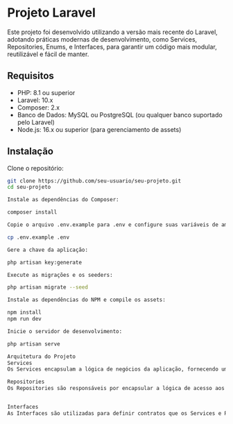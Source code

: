 # Projeto Laravel

Este projeto foi desenvolvido utilizando a versão mais recente do Laravel, adotando práticas modernas de desenvolvimento, como Services, Repositories, Enums, e Interfaces, para garantir um código mais modular, reutilizável e fácil de manter.

## Requisitos

- PHP: 8.1 ou superior
- Laravel: 10.x
- Composer: 2.x
- Banco de Dados: MySQL ou PostgreSQL (ou qualquer banco suportado pelo Laravel)
- Node.js: 16.x ou superior (para gerenciamento de assets)

## Instalação

Clone o repositório:

```bash
git clone https://github.com/seu-usuario/seu-projeto.git
cd seu-projeto

Instale as dependências do Composer:

composer install

Copie o arquivo .env.example para .env e configure suas variáveis de ambiente, especialmente as relacionadas ao banco de dados:

cp .env.example .env

Gere a chave da aplicação:

php artisan key:generate

Execute as migrações e os seeders:

php artisan migrate --seed

Instale as dependências do NPM e compile os assets:

npm install
npm run dev

Inicie o servidor de desenvolvimento:

php artisan serve

Arquitetura do Projeto
Services
Os Services encapsulam a lógica de negócios da aplicação, fornecendo uma camada intermediária entre os Controllers e os Repositories. Eles garantem que a lógica da aplicação seja mantida fora dos controllers, facilitando a manutenção e os testes.

Repositories
Os Repositories são responsáveis por encapsular a lógica de acesso aos dados, tornando a aplicação mais flexível e permitindo mudanças na camada de persistência sem afetar outras partes do código.


Interfaces
As Interfaces são utilizadas para definir contratos que os Services e Repositories devem seguir. Isso garante que as classes sejam intercambiáveis, facilitando a injeção de dependências e permitindo substituições simples em testes ou mudanças futuras.

